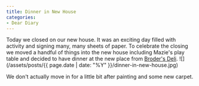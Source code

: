 ```yaml
---
title: Dinner in New House
categories:
- Dear Diary
---
```


Today we closed on our new house. It was an exciting day filled with activity and signing many, many sheets of paper. To celebrate the closing we moved a handful of things into the new house including Mazie's play table and decided to have dinner at the new place from [Broder's Deli](http://www.broders.com/cucina-italiana/index.html).
![](/assets/posts/{{ page.date | date: "%Y" }}/dinner-in-new-house.jpg)

We don't actually move in for a little bit after painting and some new carpet.

